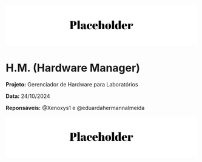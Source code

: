 ![Header](./Placeholder.png)

# H.M. (Hardware Manager)

**Projeto:** Gerenciador de Hardware para Laboratórios

**Data:** 24/10/2024

**Reponsáveis:** @Xenoxys1 e @eduardahermannalmeida

![Footer](./Placeholder.png)
